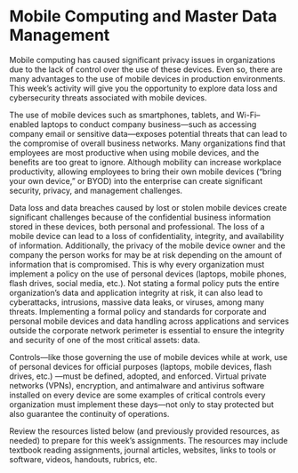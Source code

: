 # Mobile Computing and Master Data Management

Mobile computing has caused significant privacy issues in organizations due to the lack of control over the use of these devices. Even so, there are many advantages to the use of mobile devices in production environments. This week’s activity will give you the opportunity to explore data loss and cybersecurity threats associated with mobile devices.

The use of mobile devices such as smartphones, tablets, and Wi-Fi–enabled laptops to conduct company business—such as accessing company email or sensitive data—exposes potential threats that can lead to the compromise of overall business networks. Many organizations find that employees are most productive when using mobile devices, and the benefits are too great to ignore. Although mobility can increase workplace productivity, allowing employees to bring their own mobile devices (“bring your own device,” or BYOD) into the enterprise can create significant security, privacy, and management challenges.

Data loss and data breaches caused by lost or stolen mobile devices create significant challenges because of the confidential business information stored in these devices, both personal and professional. The loss of a mobile device can lead to a loss of confidentiality, integrity, and availability of information. Additionally, the privacy of the mobile device owner and the company the person works for may be at risk depending on the amount of information that is compromised. This is why every organization must implement a policy on the use of personal devices (laptops, mobile phones, flash drives, social media, etc.). Not stating a formal policy puts the entire organization’s data and application integrity at risk, it can also lead to cyberattacks, intrusions, massive data leaks, or viruses, among many threats. Implementing a formal policy and standards for corporate and personal mobile devices and data handling across applications and services outside the corporate network perimeter is essential to ensure the integrity and security of one of the most critical assets: data.

Controls—like those governing the use of mobile devices while at work, use of personal devices for official purposes (laptops, mobile devices, flash drives, etc.) —must be defined, adopted, and enforced. Virtual private networks (VPNs), encryption, and antimalware and antivirus software installed on every device are some examples of critical controls every organization must implement these days—not only to stay protected but also guarantee the continuity of operations.

Review the resources listed below (and previously provided resources, as needed) to prepare for this week’s assignments. The resources may include textbook reading assignments, journal articles, websites, links to tools or software, videos, handouts, rubrics, etc.
